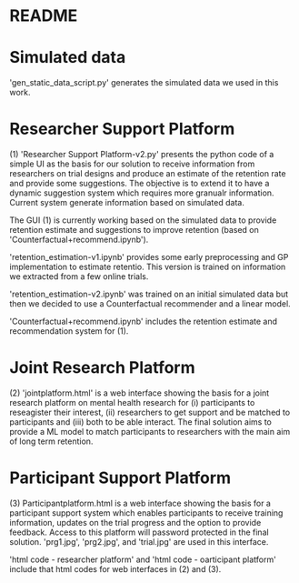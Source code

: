 # README

# Simulated data
'gen_static_data_script.py' generates the simulated data we used in this work.

# Researcher Support Platform
(1) 'Researcher Support Platform-v2.py' presents the python code of a simple UI as the basis for our solution to receive information from researchers on trial designs and produce an estimate of the retention rate and provide some suggestions. The objective is to extend it to have a dynamic suggestion system which requires more granualr information. Current system generate information based on simulated data. 

The GUI (1) is currently working based on the simulated data to provide retention estimate and suggestions to improve retention (based on 'Counterfactual+recommend.ipynb').

'retention_estimation-v1.ipynb' provides some early preprocessing and GP implementation to estimate retentio. This version is trained on information we extracted from a few online trials.

'retention_estimation-v2.ipynb' was trained on an initial simulated data but then we decided to use a Counterfactual recommender and a linear model.

'Counterfactual+recommend.ipynb' includes the retention estimate and recommendation system for (1).

# Joint Research Platform
(2) 'jointplatform.html' is a web interface showing the basis for a joint research platform on mental health research for (i) participants to reseagister their interest, (ii) researchers to get support and be matched to participants and (iii) both to be able interact. The final solution aims to provide a ML model to match participants to researchers with the main aim of long term retention. 

# Participant Support Platform
(3) Participantplatform.html is a web interface showing the basis for a participant support system which enables participants to receive training information, updates on the trial progress and the option to provide feedback. Access to this platform will password protected in the final solution. 
'prg1.jpg', 'prg2.jpg', and 'trial.jpg' are used in this interface. 

'html code - researcher platform' and 'html code - oarticipant platform' include that html codes for web interfaces in (2) and (3).


